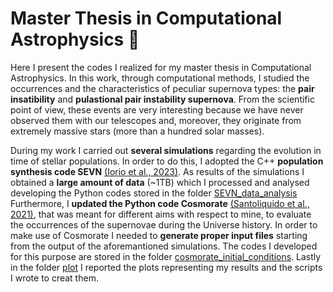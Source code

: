 # Master Thesis in Computational Astrophysics 🌟
Here I present the codes I realized for my master thesis in Computational Astrophysics. In this work, through computational methods, I studied the occurrences and the characteristics of peculiar supernova types: the **pair insatibility** and **pulastional pair instability supernova**. From the scientific point of view, these events are very interesting because we have never observed them with our telescopes and, moreover, they originate from extremely massive stars (more than a hundred solar masses).

During my work I carried out **several simulations** regarding the evolution in time of stellar populations. In order to do this, I adopted the C++ **population synthesis code SEVN** [(Iorio et al., 2023)](https://ui.adsabs.harvard.edu/abs/2023MNRAS.524..426I/abstract). As results of the simulations I obtained a **large amount of data** (~1TB) which I processed and analysed developing the Python codes stored in the folder [SEVN_data_analysis](https://github.com/raffscala/master-thesis-project/tree/main/SEVN_data_analysis)
Furthermore, I **updated the Python code Cosmorate** [(Santoliquido et al., 2021)](https://ui.adsabs.harvard.edu/abs/2021MNRAS.502.4877S/abstract), that was meant for different aims with respect to mine, to evaluate the occurrences of the supernovae during the Universe history. In order to make use of Cosmorate I needed to **generate proper input files** starting from the output of the aforemantioned simulations. The codes I developed for this purpose are stored in the folder [cosmorate_initial_conditions](https://github.com/raffscala/master-thesis-project/tree/main/cosmorate_initial_conditions). 
Lastly in the folder [plot](https://github.com/raffscala/master-thesis-project/tree/main/plot) I reported the plots representing my results and the scripts I wrote to creat them.
